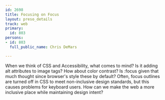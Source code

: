 ```yaml
---
id: 2698
title: Focusing on Focus
layout: preso_details
track: web
primary:
  id: 803
persons:
- id: 803
  full_public_name: Chris DeMars

---
```

When we think of CSS and Accessibility, what comes to mind? Is it adding alt attributes to image tags? How about color contrast? Is :focus given that much thought since browser's style these by default? Often, focus outlines are turned off in CSS to meet non-inclusive design standards, but this causes problems for keyboard users. How can we make the web a more inclusive place while maintaining design intent?